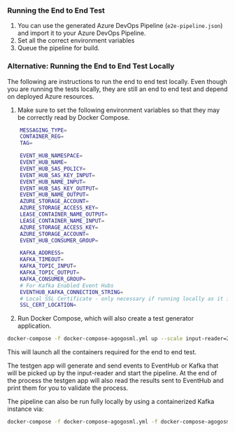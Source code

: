 ### Running the End to End Test

1. You can use the generated Azure DevOps Pipeline (`e2e-pipeline.json`) and import it to your Azure DevOps Pipeline.
2. Set all the correct environment variables
3. Queue the pipeline for build.

### Alternative: Running the End to End Test Locally

The following are instructions to run the end to end test locally. Even though you are running the tests
locally, they are still an end to end test and depend on deployed Azure resources.

1. Make sure to set the following environment variables so that they may be correctly read by Docker Compose.

```bash
    MESSAGING_TYPE=
    CONTAINER_REG=
    TAG=

    EVENT_HUB_NAMESPACE=
    EVENT_HUB_NAME=
    EVENT_HUB_SAS_POLICY=
    EVENT_HUB_SAS_KEY_INPUT=
    EVENT_HUB_NAME_INPUT=
    EVENT_HUB_SAS_KEY_OUTPUT=
    EVENT_HUB_NAME_OUTPUT=
    AZURE_STORAGE_ACCOUNT=
    AZURE_STORAGE_ACCESS_KEY=
    LEASE_CONTAINER_NAME_OUTPUT=
    LEASE_CONTAINER_NAME_INPUT=
    AZURE_STORAGE_ACCESS_KEY=
    AZURE_STORAGE_ACCOUNT=
    EVENT_HUB_CONSUMER_GROUP=

    KAFKA_ADDRESS=
    KAFKA_TIMEOUT=
    KAFKA_TOPIC_INPUT=
    KAFKA_TOPIC_OUTPUT=
    KAFKA_CONSUMER_GROUP=
    # For Kafka Enabled Event Hubs
    EVENTHUB_KAFKA_CONNECTION_STRING=
    # Local SSL Certificate - only necessary if running locally as it is set by default in Docker.
    SSL_CERT_LOCATION=
```

2. Run Docker Compose, which will also create a test generator application.

```bash
docker-compose -f docker-compose-agogosml.yml up --scale input-reader=2 -d
```

This will launch all the containers required for the end to end test.

The testgen app will generate and send events to EventHub or Kafka that will be picked up by the input-reader and start the pipeline.
At the end of the process the testgen app will also read the results sent to EventHub and print them for you to validate the process.

The pipeline can also be run fully locally by using a containerized Kafka instance via:

```bash
docker-compose -f docker-compose-agogosml.yml -f docker-compose-agogosml.local.yml up
```
